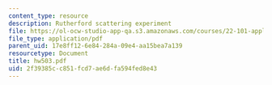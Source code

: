 ```yaml
---
content_type: resource
description: Rutherford scattering experiment
file: https://ol-ocw-studio-app-qa.s3.amazonaws.com/courses/22-101-applied-nuclear-physics-fall-2003/2f39385cc851fcd7ae6dfa594fed8e43_hw503.pdf
file_type: application/pdf
parent_uid: 17e8ff12-6e84-284a-09e4-aa15bea7a139
resourcetype: Document
title: hw503.pdf
uid: 2f39385c-c851-fcd7-ae6d-fa594fed8e43
---
```

